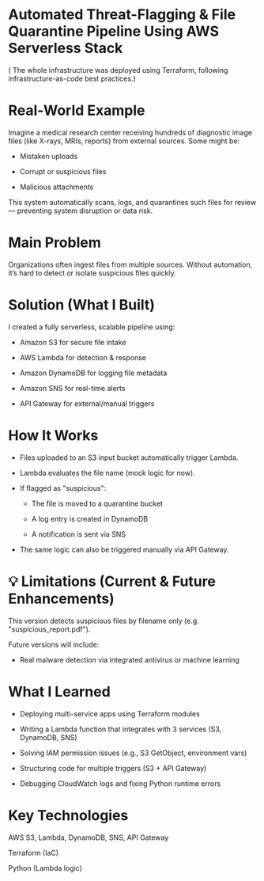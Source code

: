 # Automated Threat-Flagging & File Quarantine Pipeline Using AWS Serverless Stack
   ( The whole infrastructure was deployed using Terraform, following infrastructure-as-code best practices.)


# Real-World Example 
Imagine a medical research center receiving hundreds of diagnostic image files (like X-rays, MRIs, reports) from external sources. Some might be:

- Mistaken uploads

- Corrupt or suspicious files

- Malicious attachments

This system automatically scans, logs, and quarantines such files for review — preventing system disruption or data risk.

# Main Problem

Organizations often ingest files from multiple sources.
Without automation, it’s hard to detect or isolate suspicious files quickly.

# Solution (What I Built)

I created a fully serverless, scalable pipeline using:

- Amazon S3 for secure file intake

- AWS Lambda for detection & response

- Amazon DynamoDB for logging file metadata

- Amazon SNS for real-time alerts

- API Gateway for external/manual triggers

# How It Works

- Files uploaded to an S3 input bucket automatically trigger Lambda.

- Lambda evaluates the file name (mock logic for now).

- If flagged as "suspicious":

   - The file is moved to a quarantine bucket

   - A log entry is created in DynamoDB

   - A notification is sent via SNS

- The same logic can also be triggered manually via API Gateway.

# 💡 Limitations (Current & Future Enhancements)

 This version detects suspicious files by filename only (e.g. "suspicious_report.pdf").

 Future versions will include:

 - Real malware detection via integrated antivirus or machine learning

# What I Learned

- Deploying multi-service apps using Terraform modules

- Writing a Lambda function that integrates with 3 services (S3, DynamoDB, SNS)

- Solving IAM permission issues (e.g., S3 GetObject, environment vars)

- Structuring code for multiple triggers (S3 + API Gateway)

- Debugging CloudWatch logs and fixing Python runtime errors

# Key Technologies

AWS S3, Lambda, DynamoDB, SNS, API Gateway

Terraform (IaC)

Python (Lambda logic)
